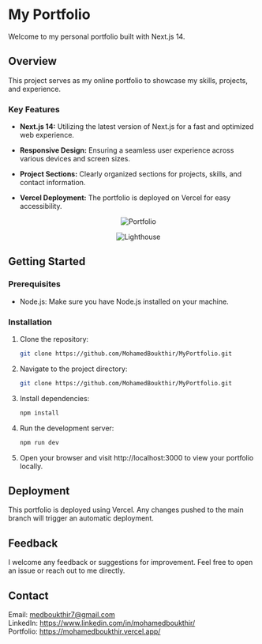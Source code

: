 # My Portfolio

Welcome to my personal portfolio built with Next.js 14.

## Overview

This project serves as my online portfolio to showcase my skills, projects, and experience.

### Key Features

- **Next.js 14:** Utilizing the latest version of Next.js for a fast and optimized web experience.
- **Responsive Design:** Ensuring a seamless user experience across various devices and screen sizes.
- **Project Sections:** Clearly organized sections for projects, skills, and contact information.
- **Vercel Deployment:** The portfolio is deployed on Vercel for easy accessibility.

  <div align="center">
    
  ![Portfolio](https://github.com/MohamedBoukthir/MyPortfolio/assets/124532428/3efbaa4d-a895-4577-b664-09b59459b8f6)

  ![Lighthouse](https://github.com/MohamedBoukthir/MyPortfolio/assets/124532428/817d7c8b-fe0e-4abf-be6e-ac8cdd1a2825)
  
</div>


## Getting Started

### Prerequisites

- Node.js: Make sure you have Node.js installed on your machine.

### Installation

1. Clone the repository:

   ```bash
   git clone https://github.com/MohamedBoukthir/MyPortfolio.git


2. Navigate to the project directory:

   ```bash
   git clone https://github.com/MohamedBoukthir/MyPortfolio.git

3. Install dependencies:

   ```bash
   npm install
   
4. Run the development server:

   ```bash
   npm run dev

5. Open your browser and visit http://localhost:3000 to view your portfolio locally.


## Deployment
This portfolio is deployed using Vercel. Any changes pushed to the main branch will trigger an automatic deployment.

## Feedback
I welcome any feedback or suggestions for improvement. Feel free to open an issue or reach out to me directly.

## Contact

Email: medboukthir7@gmail.com <br/>
LinkedIn: https://www.linkedin.com/in/mohamedboukthir/ <br/>
Portfolio: https://mohamedboukthir.vercel.app/ 


